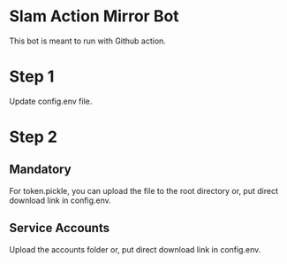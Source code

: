 # Slam Action Mirror Bot

This bot is meant to run with Github action. 

# Step 1 
Update config.env file.

# Step 2
## Mandatory
For token.pickle, you can upload the file to the root directory or, put direct download link in config.env. 

## Service Accounts
Upload the accounts folder or, put direct download link in config.env.

